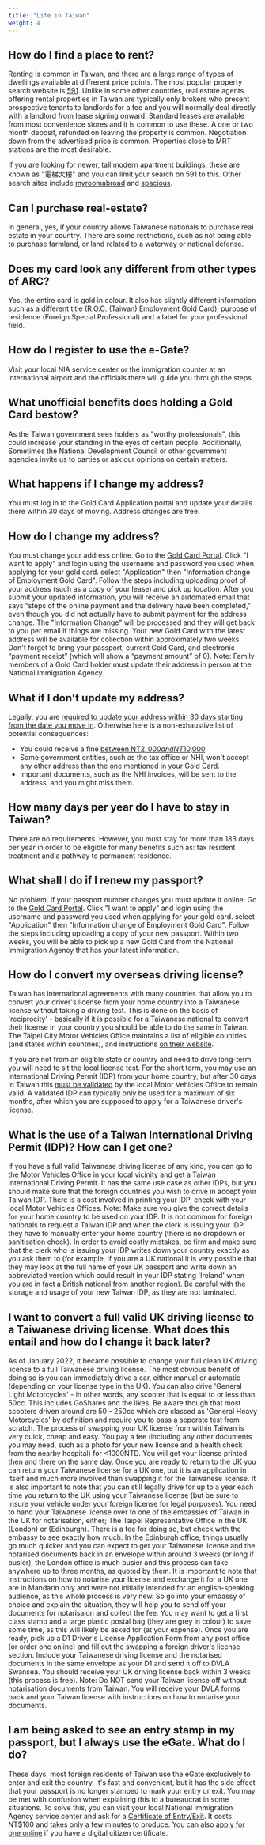 ```yaml
---
title: "Life in Taiwan"
weight: 4
---
```

<!--- (c) Tom Fifield, licensed under a
Creative Commons Attribution-NonCommercial-ShareAlike 4.0 International License. -->

## How do I find a place to rent?
Renting is common in Taiwan, and there are a large range of types of dwellings available
 at diffrerent price points. The most popular property search website is [591](https://www.591.com.tw).
 Unlike in some other countries, real estate agents offering rental properties in Taiwan are typically
 only brokers who present prospective tenants to landlords for a fee and you will normally deal directly
 with a landlord from lease signing onward. Standard leases are available from most convenience
 stores and it is common to use these. A one or two month deposit, refunded on leaving the property
 is common. Negotiation down from the advertised price is common. Properties close to MRT stations
 are the most desirable.

If you are looking for newer, tall modern apartment buildings, these are known as "電梯大樓" and you
 can limit your search on 591 to this. Other search sites include [myroomabroad](https://myroomabroad.com)
 and [spacious](https://www.spacious.tw/zh-tw/c/%E5%8F%B0%E5%8C%97).

## Can I purchase real-estate?
In general, yes, if your country allows Taiwanese nationals to purchase real estate in your
 country. There are some restrictions, such as not being able to purchase farmland, or land
 related to a waterway or national defense.

## Does my card look any different from other types of ARC?
Yes, the entire card is gold in colour. It also has slightly different information such as a
 different title (R.O.C. (Taiwan) Employment Gold Card), purpose of residence (Foreign Special
 Professional) and a label for your professional field.

## How do I register to use the e-Gate?
Visit your local NIA service center or the immigration counter at an international airport and the
officials there will guide you through the steps.

## What unofficial benefits does holding a Gold Card bestow?
As the Taiwan government sees holders as "worthy professionals", this could increase your standing in
the eyes of certain people. Additionally, Sometimes the National Development Council or other
government agencies invite us to parties or ask our opinions on certain matters.

## What happens if I change my address?
You must log in to the Gold Card Application portal and update your details there within 30 days of
 moving. Address changes are free.

## How do I change my address?
You must change your address online. Go to the [Gold Card Portal](https://coa.immigration.gov.tw/coa-frontend/four-in-one/entry/golden-card).
 Click "I want to apply" and login using the username and password you used when applying for your
 gold card. select "Application" then "Information change of Employment Gold Card". Follow the steps
 including uploading proof of your address (such as a copy of your lease) and pick up location. After you submit your updated information, you will receive an automated email that says “steps of the online payment and the delivery have been completed,” even though you did not actually have to submit payment for the address change. The "Information Change" will be processed and they will get back to you per email if things are missing. Your new Gold Card with the 
latest address will be available for collection within approximately two weeks. Don't forget to bring your passport, current Gold Card, and electronic “payment receipt” (which will show a “payment amount” of 0).
Note: Family members of a Gold Card holder must update their address in person at the National Immigration Agency.

## What if I don't update my address?
Legally, you are [required to update your address within 30 days starting from the date you move in](https://law.moj.gov.tw/ENG/LawClass/LawSearchContent.aspx?pcode=D0080204&norge=10). Otherwise here is a non-exhaustive list of potential consequences: 

- You could receive a fine [between NT$2,000 and NT$10,000](https://law.moj.gov.tw/ENG/LawClass/LawSearchContent.aspx?pcode=D0080132&norge=85).
- Some government entities, such as the tax office or NHI, won't accept any other address
than the one mentioned in your Gold Card.
- Important documents, such as the NHI invoices, will be sent to the address, and you might
miss them.

## How many days per year do I have to stay in Taiwan?
There are no requirements. However, you must stay for more than 183 days per year in order to be
 eligible for many benefits such as: tax resident treatment and a pathway to permanent residence.

## What shall I do if I renew my passport?
No problem. If your passport number changes you must update it online. Go to the [Gold Card Portal](https://coa.immigration.gov.tw/coa-frontend/four-in-one/entry/golden-card).
 Click "I want to apply" and login using the username and password you used when applying for your
 gold card. select "Application" then "Information change of Employment Gold Card". Follow the steps
 including uploading a copy of your new passport. Within two weeks, you will be able to pick up a new
 Gold Card from the National Immigration Agency that has your latest information.

## How do I convert my overseas driving license?
Taiwan has international agreements with many countries that allow you to convert your driver's license
 from your home country into a Taiwanese license without taking a driving test. This is done on the
 basis of 'reciprocity' - basically if it is possible for a Taiwanese national to convert their license
 in your country you should be able to do the same in Taiwan. The Taipei City Motor Vehicles Office
 maintains a list of eligible countries (and states within countries), and instructions
 [on their website](https://tpcmv.thb.gov.tw/English/ServicesEng/LicenseEng/ManagementEng/ManagementEng02.htm).

If you are not from an eligible state or country and need to drive long-term, you will need to
 sit the local license test. For the short term, you may use an International Driving Permit (IDP) from
 your home country, but after 30 days in Taiwan this [must be validated](https://tpcmv.thb.gov.tw/english/ServicesEng/LicenseEng/ManagementEng/ManagementEng01.htm) by the local Motor Vehicles
 Office to remain valid. A validated IDP can typically only be used for a maximum of six months, 
 after which you are supposed to apply for a Taiwanese driver's license.

 ## What is the use of a Taiwan International Driving Permit (IDP)? How can I get one?
 If you have a full valid Taiwanese driving license of any kind, you can go to the Motor Vehicles Office in your local vicinity and get a Taiwan International Driving Permit. It has the same use case as other IDPs, but you should make sure that the foreign countries you wish to drive in accept your Taiwan IDP. There is a cost involved in printing your IDP, check with your local Motor Vehicles Offices.
 Note: Make sure you give the correct details for your home country to be used on your IDP. It is not common for foreign nationals to request a Taiwan IDP and when the clerk is issuing your IDP, they have to manually enter your home country (there is no dropdown or sanitisation check). In order to avoid costly mistakes, be firm and make sure that the clerk who is issuing your IDP writes down your country exactly as you ask them to (for example, if you are a UK national it is very possible that they may look at the full name of your UK passport and write down an abbreviated version which could result in your IDP stating 'Ireland' when you are in fact a British national from another region). Be careful with the storage and usage of your new Taiwan IDP, as they are not laminated.

 ## I want to convert a full valid UK driving license to a Taiwanese driving license. What does this entail and how do I change it back later?
 As of January 2022, it became possible to change your full clean UK driving license to a full Taiwanese driving license.
 The most obvious benefit of doing so is you can immediately drive a car, either manual or automatic (depending on your license type in the UK).
 You can also drive 'General Light Motorcycles' - in other words, any scooter that is equal to or less than 50cc. This includes GoShares and the likes.
 Be aware though that most scooters driven around are 50 - 250cc which are classed as 'General Heavy Motorcycles' by definition and require you to pass a seperate test from scratch.
 The process of swapping your UK license from within Taiwan is very quick, cheap and easy. You pay a fee (including any other documents you may need, such as a photo for your new license and a health check from the nearby hospital) for <1000NTD. You will get your license printed then and there on the same day.
 Once you are ready to return to the UK you can return your Taiwanese license for a UK one, but it is an application in itself and much more involved than swapping it for the Taiwanese license. It is also important to note that you can still legally drive for up to a year each time you return to the UK using your Taiwanese license (but be sure to insure your vehicle under your foreign license for legal purposes).
 You need to hand your Taiwanese license over to one of the embassies of Taiwan in the UK for notarisation, either; The Taipei Representative Office in the UK (London) or (Edinburgh). There is a fee for doing so, but check with the embassy to see exactly how much.
 In the Edinburgh office, things usually go much quicker and you can expect to get your Taiwanese license and the notarised documents back in an envelope within around 3 weeks (or long if busier), the London office is much busier and this process can take anywhere up to three months, as quoted by them.
 It is important to note that instructions on how to notarise your license and exchange it for a UK one are in Mandarin only and were not initially intended for an english-speaking audience, as this whole process is very new. So go into your embassy of choice and explain the situation, they will help you to send off your documents for notarisaion and collect the fee. You may want to get a first class stamp and a large plastic postal bag (they are grey in colour) to save some time, as this will likely be asked for (at your expense).
 Once you are ready, pick up a D1 Driver's License Application Form from any post office (or order one online) and fill out the swapping a foreign driver's license section. Include your Taiwanese driving license and the notarised documents in the same envelope as your D1 and send it off to DVLA Swansea. You should receive your UK driving license back within 3 weeks (this process is free).
 Note: Do NOT send your Taiwan license off without notarisation documents from Taiwan. You will receive your DVLA forms back and your Taiwan license with instructions on how to notarise your documents.

## I am being asked to see an entry stamp in my passport, but I always use the eGate. What do I do?
These days, most foreign residents of Taiwan use the eGate exclusively to enter and exit the
 country. It's fast and convenient, but it has the side effect that your passport is no longer
 stamped to mark your entry or exit. You may be met with confusion when explaining this to a
 bureaucrat in some situations. To solve this, you can visit your local National Immigration
 Agency service center  and ask for a
 [Certificate of Entry/Exit](https://www.immigration.gov.tw/5475/5478/141465/141808/180164/).
 It costs NT$100 and takes only a few minutes to produce. You can also
 [apply for one online](https://ncp.immigration.gov.tw/niaweb/entryExitForeignQuery) if
 you have a digital citizen certificate.
